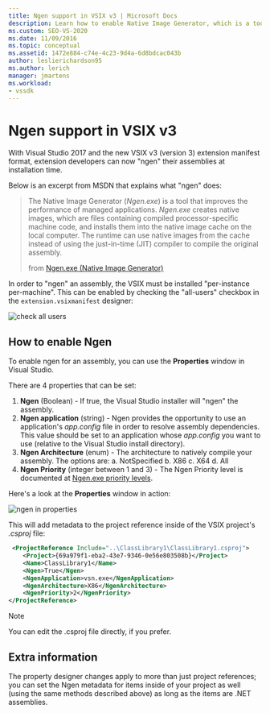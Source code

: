 ```yaml
---
title: Ngen support in VSIX v3 | Microsoft Docs
description: Learn how to enable Native Image Generator, which is a tool that extension developers can use to improve the performance of managed applications.
ms.custom: SEO-VS-2020
ms.date: 11/09/2016
ms.topic: conceptual
ms.assetid: 1472e884-c74e-4c23-9d4a-6d8bdcac043b
author: leslierichardson95
ms.author: lerich
manager: jmartens
ms.workload:
- vssdk
---
```

# Ngen support in VSIX v3

With Visual Studio 2017 and the new VSIX v3 (version 3) extension manifest format, extension developers can now "ngen" their assemblies at installation time.

Below is an excerpt from MSDN that explains what "ngen" does:

>The Native Image Generator (*Ngen.exe*) is a tool that improves the performance of managed applications. *Ngen.exe* creates native images, which are files containing compiled processor-specific machine code, and installs them into the native image cache on the local computer. The runtime can use native images from the cache instead of using the just-in-time (JIT) compiler to compile the original assembly.
>
>from [Ngen.exe (Native Image Generator)](/dotnet/framework/tools/ngen-exe-native-image-generator)

In order to "ngen" an assembly, the VSIX must be installed "per-instance per-machine". This can be enabled by checking the "all-users" checkbox in the `extension.vsixmanifest` designer:

![check all users](media/check-all-users.png)

## How to enable Ngen

To enable ngen for an assembly, you can use the **Properties** window in Visual Studio.

There are 4 properties that can be set:

1. **Ngen** (Boolean) - If true, the Visual Studio installer will "ngen" the assembly.
2. **Ngen application** (string) - Ngen provides the opportunity to use an application's *app.config* file in order to resolve assembly dependencies. This value should be set to an application whose *app.config* you want to use (relative to the Visual Studio install directory).
3. **Ngen Architecture** (enum) - The architecture to natively compile your assembly. The options are:
        a. NotSpecified
        b. X86
        c. X64
        d. All
4. **Ngen Priority** (integer between 1 and 3) - The Ngen Priority level is documented at [Ngen.exe priority levels](/dotnet/framework/tools/ngen-exe-native-image-generator#priority-levels).

Here's a look at the **Properties** window in action:

![ngen in properties](media/ngen-in-properties.png)

This will add metadata to the project reference inside of the VSIX project's *.csproj* file:

```xml
 <ProjectReference Include="..\ClassLibrary1\ClassLibrary1.csproj">
    <Project>{69a979f1-eba2-43e7-9346-0e56e803508b}</Project>
    <Name>ClassLibrary1</Name>
    <Ngen>True</Ngen>
    <NgenApplication>vsn.exe</NgenApplication>
    <NgenArchitecture>X86</NgenArchitecture>
    <NgenPriority>2</NgenPriority>
</ProjectReference>
```

> [!NOTE]
> You can edit the .csproj file directly, if you prefer.

## Extra information

The property designer changes apply to more than just project references; you can set the Ngen metadata for items inside of your project as well (using the same methods described above) as long as the items are .NET assemblies.
